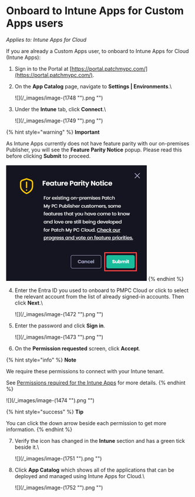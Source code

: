 # Onboard to Intune Apps for Custom Apps users

_Applies to: Intune Apps for Cloud_

If you are already a Custom Apps user, to onboard to Intune Apps for Cloud (Intune Apps):

1. Sign in to the Portal at [https://portal.patchmypc.com/](https://portal.patchmypc.com/).
2.  On the **App Catalog** page, navigate to **Settings | Environments**.\\

    !\[]\(/\_images/image-(1748 "").png "")
3.  Under the **Intune** tab, click **Connect**.\\

    !\[]\(/\_images/image-(1749 "").png "")

{% hint style="warning" %}
**Important**

As Intune Apps currently does not have feature parity with our on-premises Publisher, you will see the **Feature Parity Notice** popup. Please read this before clicking **Submit** to proceed.\
\
!["Feature Parity Notice" popup](<../../../.gitbook/assets/image (1750).png>)
{% endhint %}

4.  Enter the Entra ID you used to onboard to PMPC Cloud or click to select the relevant account from the list of already signed-in accounts. Then click **Next**.\\

    !\[]\(/\_images/image-(1472 "").png "")
5.  Enter the password and click **Sign in**.

    !\[]\(/\_images/image-(1473 "").png "")
6. On the **Permission requested** screen, click **Accept**.

{% hint style="info" %}
**Note**

We require these permissions to connect with your Intune tenant.

See [Permissions required for the Intune Apps](../../cloud-reference/cloud-permissions-reference/permissions-required-for-intune-apps.md) for more details.
{% endhint %}

!\[]\(/\_images/image-(1474 "").png "")

{% hint style="success" %}
**Tip**

You can click the down arrow beside each permission to get more information.
{% endhint %}

7.  Verify the icon has changed in the **Intune** section and has a green tick beside it.\\

    !\[]\(/\_images/image-(1751 "").png "")
8.  Click **App Catalog** which shows all of the applications that can be deployed and managed using Intune Apps for Cloud.\\

    !\[]\(/\_images/image-(1752 "").png "")
